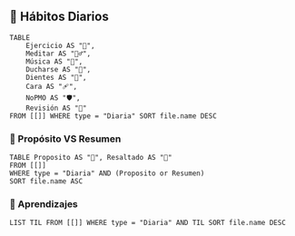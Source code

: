 ## 🔂 Hábitos Diarios

```dataview
TABLE
	Ejercicio AS "💪",
	Meditar AS "🧘‍♂️",
	Música AS "🎼",
	Ducharse AS "🚿",
	Dientes AS "🦷",
	Cara AS "🩹",
	NoPMO AS "🛡",
	Revisión AS "📆"
FROM [[]] WHERE type = "Diaria" SORT file.name DESC
```

### 🏁 Propósito VS Resumen

```dataview
TABLE Proposito AS "🏁", Resaltado AS "🛟"
FROM [[]]
WHERE type = "Diaria" AND (Proposito or Resumen)
SORT file.name ASC
```

### 🧠 Aprendizajes

```dataview
LIST TIL FROM [[]] WHERE type = "Diaria" AND TIL SORT file.name DESC
```
